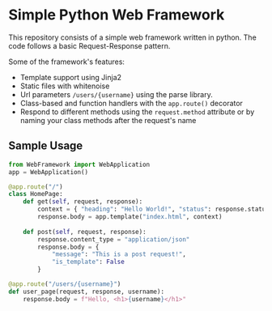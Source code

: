 # Simple Python Web Framework

This repository consists of a simple web framework written in python. 
The code follows a basic Request-Response pattern.

Some of the framework's features:
  - Template support using Jinja2
  - Static files with whitenoise
  - Url parameters `` /users/{username} `` using the parse library.
  - Class-based and function handlers with the ``app.route()`` decorator
  - Respond to different methods using the `` request.method `` attribute or by naming your class methods after the request's name


## Sample Usage

```python
from WebFramework import WebApplication
app = WebApplication()

@app.route("/")
class HomePage:
    def get(self, request, response):
        context = { "heading": "Hello World!", "status": response.status }
        response.body = app.template("index.html", context)
    	
    def post(self, request, response):
        response.content_type = "application/json"
        response.body = {
            "message": "This is a post request!",
            "is_template": False
        }

@app.route("/users/{username}")
def user_page(request, response, username):
    response.body = f"Hello, <h1>{username}</h1>"
```

